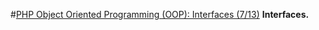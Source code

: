#[PHP Object Oriented Programming (OOP): Interfaces (7/13)](https://youtu.be/XI4-YcCtD5M)
**Interfaces.**